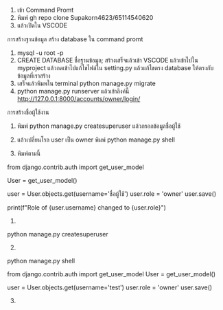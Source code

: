 1. เข้า Command Promt
2. พิมพ์ gh repo clone Supakorn4623/65114540620
3. แล้วเปิดใน VSCODE

การสร้างฐานข้อมูล
สร้าง database ใน command promt 
1.  mysql -u root -p
2.  CREATE DATABASE ชื่อฐานข้อมูล;
สร้างเสร็จแล้วเข้า VSCODE แล้วเข้าไปใน myproject แล้วกดเข้าไปแก้ไขไฟล์ใน
setting.py แล้วแก้ไขตรง database ให้ตรงกับข้อมูลที่เราสร้าง
3. เสร็จแล้วพิมพใน terminal   python manage.py migrate
4. python manage.py runserver แล้วเข้าลิงค์นี้ http://127.0.0.1:8000/accounts/owner/login/

การสร้างชื่อผู้ใช้งาน
1. พิมพ์ python manage.py createsuperuser แล้วกรอกข้อมูลชื่อผู้ใช้
2. แล้วเปลี่ยนโรล user เป็น owner พิมพ์  python manage.py shell

3. พิมพ์ตามนี้
   
from django.contrib.auth import get_user_model

User = get_user_model()

user = User.objects.get(username='ชื่อผู้ใช้')
user.role = 'owner'
user.save()

print(f"Role of {user.username} changed to {user.role}")








1.
python manage.py createsuperuser





2.
python manage.py shell


from django.contrib.auth import get_user_model
User = get_user_model()

user = User.objects.get(username='test')
user.role = 'owner' 
user.save()

3.
